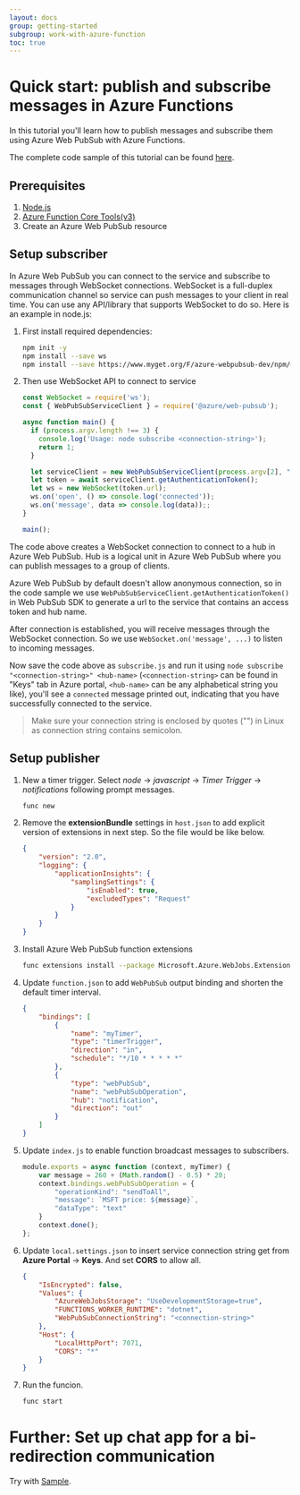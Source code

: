```yaml
---
layout: docs
group: getting-started
subgroup: work-with-azure-function
toc: true
---
```


# Quick start: publish and subscribe messages in Azure Functions

In this tutorial you'll learn how to publish messages and subscribe them using Azure Web PubSub with Azure Functions.

The complete code sample of this tutorial can be found [here][code].

## Prerequisites

1. [Node.js](https://nodejs.org)
2. [Azure Function Core Tools(v3)](https://www.npmjs.com/package/azure-functions-core-tools)
3. Create an Azure Web PubSub resource

## Setup subscriber

In Azure Web PubSub you can connect to the service and subscribe to messages through WebSocket connections. WebSocket is a full-duplex communication channel so service can push messages to your client in real time. You can use any API/library that supports WebSocket to do so. Here is an example in node.js:

1.  First install required dependencies:

    ```bash
    npm init -y
    npm install --save ws
    npm install --save https://www.myget.org/F/azure-webpubsub-dev/npm/@azure/web-pubsub/-/1.0.0-beta.1
    ```

2.  Then use WebSocket API to connect to service

    ```javascript
    const WebSocket = require('ws');
    const { WebPubSubServiceClient } = require('@azure/web-pubsub');

    async function main() {
      if (process.argv.length !== 3) {
        console.log('Usage: node subscribe <connection-string>');
        return 1;
      }

      let serviceClient = new WebPubSubServiceClient(process.argv[2], "notification");
      let token = await serviceClient.getAuthenticationToken();
      let ws = new WebSocket(token.url);
      ws.on('open', () => console.log('connected'));
      ws.on('message', data => console.log(data));;
    }

    main();
    ```

The code above creates a WebSocket connection to connect to a hub in Azure Web PubSub. Hub is a logical unit in Azure Web PubSub where you can publish messages to a group of clients.

Azure Web PubSub by default doesn't allow anonymous connection, so in the code sample we use `WebPubSubServiceClient.getAuthenticationToken()` in Web PubSub SDK to generate a url to the service that contains an access token and hub name.

After connection is established, you will receive messages through the WebSocket connection. So we use `WebSocket.on('message', ...)` to listen to incoming messages.

Now save the code above as `subscribe.js` and run it using `node subscribe "<connection-string>" <hub-name>` (`<connection-string>` can be found in "Keys" tab in Azure portal, `<hub-name>` can be any alphabetical string you like), you'll see a `connected` message printed out, indicating that you have successfully connected to the service.

> Make sure your connection string is enclosed by quotes ("") in Linux as connection string contains semicolon.

## Setup publisher

1.  New a timer trigger. Select *node* -> *javascript* -> *Timer Trigger* -> *notifications* following prompt messages. 

    ```bash
    func new
    ```

2.  Remove the **extensionBundle** settings in `host.json` to add explicit version of extensions in next step. So the file would be like below.
   
    ```json
    {
        "version": "2.0",
        "logging": {
            "applicationInsights": {
                "samplingSettings": {
                    "isEnabled": true,
                    "excludedTypes": "Request"
                }
            }
        }
    }
    ```

3.  Install Azure Web PubSub function extensions
   
    ```bash
    func extensions install --package Microsoft.Azure.WebJobs.Extensions.WebPubSub --version 1.0.0-alpha.20210425.1 --source https://www.myget.org/F/azure-webpubsub-dev/api/v3/index.json
    ```

4.  Update `function.json` to add `WebPubSub` output binding and shorten the default timer interval.
    
    ```json
    {
        "bindings": [
            {
                "name": "myTimer",
                "type": "timerTrigger",
                "direction": "in",
                "schedule": "*/10 * * * * *"
            },
            {
                "type": "webPubSub",
                "name": "webPubSubOperation",
                "hub": "notification",
                "direction": "out"
            }
        ]
    }
    ```

5.  Update `index.js` to enable function broadcast messages to subscribers.
   
    ```js
    module.exports = async function (context, myTimer) {
        var message = 260 + (Math.random() - 0.5) * 20;
        context.bindings.webPubSubOperation = {
            "operationKind": "sendToAll",
            "message": `MSFT price: ${message}`,
            "dataType": "text"
        }
        context.done();
    };
    ```

6.  Update `local.settings.json` to insert service connection string get from **Azure Portal** -> **Keys**. And set **CORS** to allow all.
   
    ```json
    {
        "IsEncrypted": false,
        "Values": {
            "AzureWebJobsStorage": "UseDevelopmentStorage=true",
            "FUNCTIONS_WORKER_RUNTIME": "dotnet",
            "WebPubSubConnectionString": "<connection-string>"
        },
        "Host": {
            "LocalHttpPort": 7071,
            "CORS": "*"
        }
    }
    ```

7.  Run the funcion.
   
    ```bash
    func start
    ```

# Further: Set up chat app for a bi-redirection communication

Try with [Sample](https://github.com/Azure/azure-webpubsub/tree/main/samples/functions/js/simplechat).

[code]: https://github.com/Azure/azure-webpubsub/tree/main/samples/functions/js/notifications
